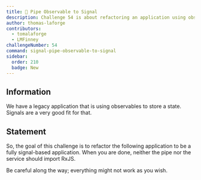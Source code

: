 ```yaml
---
title: 🔴 Pipe Observable to Signal
description: Challenge 54 is about refactoring an application using observable to signals
author: thomas-laforge
contributors:
  - tomalaforge
  - LMFinney
challengeNumber: 54
command: signal-pipe-observable-to-signal
sidebar:
  order: 210
  badge: New
---
```


## Information

We have a legacy application that is using observables to store a state. Signals are a very good fit for that.

## Statement

So, the goal of this challenge is to refactor the following application to be a fully signal-based application. When you are done, neither the pipe nor the service should import RxJS.

Be careful along the way; everything might not work as you wish.
